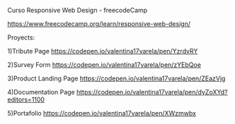 Curso Responsive Web Design - freecodeCamp

https://www.freecodecamp.org/learn/responsive-web-design/

Proyects:

1)Tribute Page
https://codepen.io/valentina17varela/pen/YzrdvRY

2)Survey Form 
https://codepen.io/valentina17varela/pen/zYEbQoe

3)Product Landing Page
https://codepen.io/valentina17varela/pen/ZEazVjg

4)Documentation Page
https://codepen.io/valentina17varela/pen/dyZoXYd?editors=1100

5)Portafolio
https://codepen.io/valentina17varela/pen/XWzmwbx
